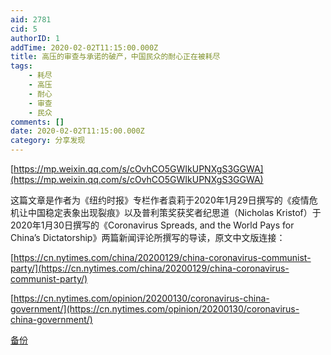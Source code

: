 ```yaml
---
aid: 2781
cid: 5
authorID: 1
addTime: 2020-02-02T11:15:00.000Z
title: 高压的审查与承诺的破产，中国民众的耐心正在被耗尽
tags:
    - 耗尽
    - 高压
    - 耐心
    - 审查
    - 民众
comments: []
date: 2020-02-02T11:15:00.000Z
category: 分享发现
---
```


[https://mp.weixin.qq.com/s/cOvhCO5GWIkUPNXgS3GGWA](https://mp.weixin.qq.com/s/cOvhCO5GWIkUPNXgS3GGWA)

这篇文章是作者为《纽约时报》专栏作者袁莉于2020年1月29日撰写的《疫情危机让中国稳定表象出现裂痕》以及普利策奖获奖者纪思道（Nicholas Kristof）于2020年1月30日撰写的《Coronavirus Spreads, and the World Pays for China’s Dictatorship》两篇新闻评论所撰写的导读，原文中文版连接：

[https://cn.nytimes.com/china/20200129/china-coronavirus-communist-party/](https://cn.nytimes.com/china/20200129/china-coronavirus-communist-party/)

[https://cn.nytimes.com/opinion/20200130/coronavirus-china-government/](https://cn.nytimes.com/opinion/20200130/coronavirus-china-government/)

[备份](http://206.189.252.32:8083/%E9%AB%98%E5%8E%8B%E7%9A%84%E5%AE%A1%E6%9F%A5%E4%B8%8E%E6%89%BF%E8%AF%BA%E7%9A%84%E7%A0%B4%E4%BA%A7%EF%BC%8C%E4%B8%AD%E5%9B%BD%E6%B0%91%E4%BC%97%E7%9A%84%E8%80%90%E5%BF%83%E6%AD%A3%E5%9C%A8%E8%A2%AB%E8%80%97%E5%B0%BD.html)
